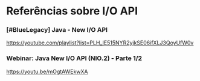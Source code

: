 # Referências sobre I/O API

### [#BlueLegacy] Java - New I/O API

https://youtube.com/playlist?list=PLH_lE515NYR2yjkSE06ifXLJ3QoyUfW0v

### Webinar: Java New I/O API (NIO.2) - Parte 1/2

https://youtu.be/mOgtAWEkwXA